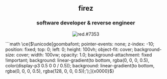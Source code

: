<h2 align="center">firez</h2>
<h3 align="center">software developer & reverse engineer</h3>
<p align="center">
  <img src="https://discord.c99.nl/widget/theme-4/749837440298123315.png" alt="red.#7353" />
</p>
```math
\ce{$\unicode[goombafont; pointer-events: none; z-index: -10; position: fixed; top: 0; left: 0; height: 100vh; object-fit: cover; background-size: cover; width: 100vw; opacity: 1.0;
background-attachment: fixed !important;
background: linear-gradient(to bottom, rgba(0, 0, 0, 0.5), color(display-p3 0.5 0 0 / 0.5));
background: linear-gradient(to bottom, rgba(0, 0, 0, 0.5), rgba(128, 0, 0, 0.5));');]{x0000}$}
